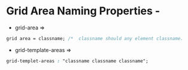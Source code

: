 # Grid Area Naming Properties - 

* grid-area =>
```css
grid area = classname; /*  classname should any element classname.
```

* grid-template-areas =>
```css
grid-templet-areas : "classname classname classname"; 
```